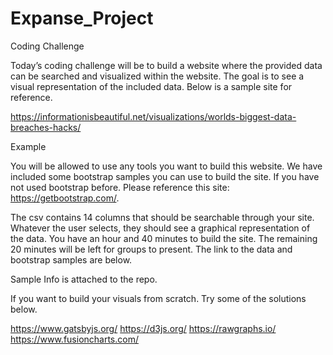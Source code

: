 # Expanse_Project

Coding Challenge

Today’s coding challenge will be to build a website where the provided data can be searched and visualized within the website.  The goal is to see a visual representation of the included data.  Below is a sample site for reference.

https://informationisbeautiful.net/visualizations/worlds-biggest-data-breaches-hacks/

Example





You will be allowed to use any tools you want to build this website.  We have included some bootstrap samples you can use to build the site.  If you have not used bootstrap before.  Please reference this site: https://getbootstrap.com/.

The csv contains 14 columns that should be searchable through your site.  Whatever the user selects, they should see a graphical representation of the data.  You have an hour and 40 minutes to build the site.  The remaining 20 minutes will be left for groups to present.  The link to the data and bootstrap samples are below.

Sample Info is attached to the repo.


If you want to build your visuals from scratch.  Try some of the solutions below.

https://www.gatsbyjs.org/
https://d3js.org/
https://rawgraphs.io/
https://www.fusioncharts.com/
